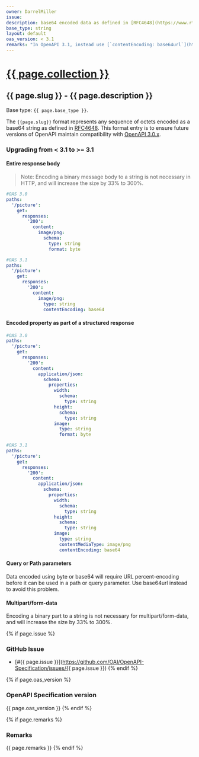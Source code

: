 ```yaml
---
owner: DarrelMiller
issue: 
description: base64 encoded data as defined in [RFC4648](https://www.rfc-editor.org/rfc/rfc4648#section-4)
base_type: string
layout: default
oas_version: < 3.1
remarks: "In OpenAPI 3.1, instead use [`contentEncoding: base64url`](https://json-schema.org/draft/2020-12/json-schema-validation.html#name-contentencoding), optionally alongside [contentMediaType](https://json-schema.org/draft/2020-12/json-schema-validation.html#name-contentmediatype)."
---
```


# <a href="..">{{ page.collection }}</a>

## {{ page.slug }} - {{ page.description }}

Base type: `{{ page.base_type }}`.

The `{{page.slug}}` format represents any sequence of octets encoded as a base64 string as defined in [RFC4648](https://www.rfc-editor.org/rfc/rfc4648#section-4). This format entry is to ensure future versions of OpenAPI maintain compatibility with [OpenAPI 3.0.x](https://spec.openapis.org/oas/v3.0.0).

### Upgrading from < 3.1 to >= 3.1

#### Entire response body

> Note: Encoding a binary message body to a string is not necessary in HTTP, and will increase the size by 33% to 300%.

```yaml
#OAS 3.0
paths:
  '/picture':
    get:
      responses:
        '200':
          content:
            image/png:
              schema:
                type: string
                format: byte

#OAS 3.1
paths:
  '/picture':
    get:
      responses:
        '200':
          content:
            image/png:
              type: string
              contentEncoding: base64
```

#### Encoded property as part of a structured response

```yaml
#OAS 3.0
paths:
  '/picture':
    get:
      responses:
        '200':
          content:
            application/json:
              schema:
                properties:
                  width:
                    schema:
                      type: string
                  height:
                    schema:
                      type: string
                  image:
                    type: string
                    format: byte

#OAS 3.1
paths:
  '/picture':
    get:
      responses:
        '200':
          content:
            application/json:
              schema:
                properties:
                  width:
                    schema:
                      type: string
                  height:
                    schema:
                      type: string
                  image:
                    type: string
                    contentMediaType: image/png
                    contentEncoding: base64
```

#### Query or Path parameters

Data encoded using byte or base64 will require URL percent-encoding before it can be used in a path or query parameter. Use base64url instead to avoid this problem.

#### Multipart/form-data

Encoding a binary part to a string is not necessary for multipart/form-data, and will increase the size by 33% to 300%.

{% if page.issue %}
### GitHub Issue

* [#{{ page.issue }}](https://github.com/OAI/OpenAPI-Specification/issues/{{ page.issue }})
{% endif %}

{% if page.oas_version %}
### OpenAPI Specification version

{{ page.oas_version }}
{% endif %}

{% if page.remarks %}
### Remarks

{{ page.remarks }}
{% endif %}